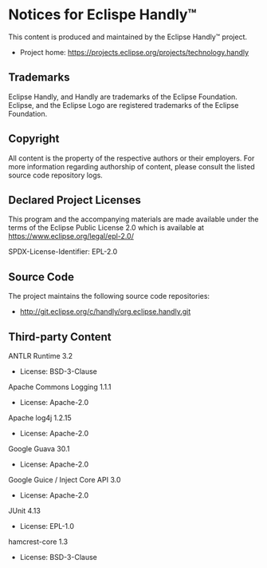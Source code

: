 Notices for Eclispe Handly™
==========================

This content is produced and maintained by the Eclipse Handly™ project.

 * Project home: https://projects.eclipse.org/projects/technology.handly

Trademarks
----------

Eclipse Handly, and Handly are trademarks of the Eclipse Foundation. Eclipse,
and the Eclipse Logo are registered trademarks of the Eclipse Foundation.

Copyright
---------

All content is the property of the respective authors or their employers.
For more information regarding authorship of content, please consult the
listed source code repository logs.

Declared Project Licenses
-------------------------

This program and the accompanying materials are made available under
the terms of the Eclipse Public License 2.0 which is available at
https://www.eclipse.org/legal/epl-2.0/

SPDX-License-Identifier: EPL-2.0

Source Code
-----------

The project maintains the following source code repositories:

 * http://git.eclipse.org/c/handly/org.eclipse.handly.git

Third-party Content
-------------------

ANTLR Runtime 3.2

 * License: BSD-3-Clause

Apache Commons Logging 1.1.1

 * License: Apache-2.0

Apache log4j 1.2.15

 * License: Apache-2.0

Google Guava 30.1

 * License: Apache-2.0

Google Guice / Inject Core API 3.0

 * License: Apache-2.0

JUnit 4.13

 * License: EPL-1.0

hamcrest-core 1.3

 * License: BSD-3-Clause
